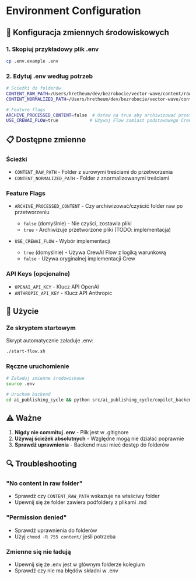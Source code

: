 # Environment Configuration

## 🔧 Konfiguracja zmiennych środowiskowych

### 1. Skopiuj przykładowy plik .env
```bash
cp .env.example .env
```

### 2. Edytuj .env według potrzeb
```bash
# Ścieżki do folderów
CONTENT_RAW_PATH=/Users/hretheum/dev/bezrobocie/vector-wave/content/raw
CONTENT_NORMALIZED_PATH=/Users/hretheum/dev/bezrobocie/vector-wave/content/normalized

# Feature flags
ARCHIVE_PROCESSED_CONTENT=false  # Ustaw na true aby archiwizować przetworzone treści
USE_CREWAI_FLOW=true            # Używaj Flow zamiast podstawowego Crew
```

## 📋 Dostępne zmienne

### Ścieżki
- `CONTENT_RAW_PATH` - Folder z surowymi treściami do przetworzenia
- `CONTENT_NORMALIZED_PATH` - Folder z znormalizowanymi treściami

### Feature Flags
- `ARCHIVE_PROCESSED_CONTENT` - Czy archiwizować/czyścić folder raw po przetworzeniu
  - `false` (domyślnie) - Nie czyści, zostawia pliki
  - `true` - Archiwizuje przetworzone pliki (TODO: implementacja)
  
- `USE_CREWAI_FLOW` - Wybór implementacji
  - `true` (domyślnie) - Używa CrewAI Flow z logiką warunkową
  - `false` - Używa oryginalnej implementacji Crew

### API Keys (opcjonalne)
- `OPENAI_API_KEY` - Klucz API OpenAI
- `ANTHROPIC_API_KEY` - Klucz API Anthropic

## 🚀 Użycie

### Ze skryptem startowym
Skrypt automatycznie załaduje .env:
```bash
./start-flow.sh
```

### Ręczne uruchomienie
```bash
# Załaduj zmienne środowiskowe
source .env

# Uruchom backend
cd ai_publishing_cycle && python src/ai_publishing_cycle/copilot_backend.py
```

## ⚠️ Ważne

1. **Nigdy nie commituj .env** - Plik jest w .gitignore
2. **Używaj ścieżek absolutnych** - Względne mogą nie działać poprawnie
3. **Sprawdź uprawnienia** - Backend musi mieć dostęp do folderów

## 🔍 Troubleshooting

### "No content in raw folder"
- Sprawdź czy `CONTENT_RAW_PATH` wskazuje na właściwy folder
- Upewnij się że folder zawiera podfoldery z plikami .md

### "Permission denied"
- Sprawdź uprawnienia do folderów
- Użyj `chmod -R 755 content/` jeśli potrzeba

### Zmienne się nie ładują
- Upewnij się że .env jest w głównym folderze kolegium
- Sprawdź czy nie ma błędów składni w .env